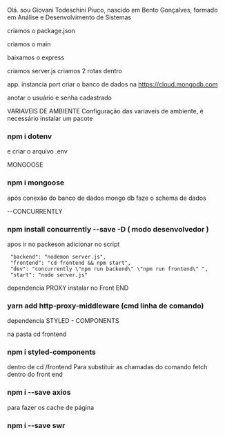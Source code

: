Olá. sou Giovani Todeschini Piuco, nascido em Bento Gonçalves, formado em Análise e Desenvolvimento de Sistemas

criamos o package.json

criamos o main

baixamos o express

criamos server.js
criamos 2 rotas dentro

app. instancia 
port 
criar o banco de dados na https://cloud.mongodb.com

anotar o usuário e senha cadastrado


VARIAVEIS DE AMBIENTE
Configuração das variaveis de ambiente, é necessário instalar um pacote
### npm i dotenv

e criar o arquivo .env


MONGOOSE

### npm i mongoose


após conexão do banco de dados mongo db
faze o schema de dados


--CONCURRENTLY

### npm install concurrently --save -D                      ( modo desenvolvedor )


apos ir no packeson
adicionar no script

     "backend": "nodemon server.js",
     "frontend": "cd frontend && npm start",
     "dev": "concurrently \"npm run backend\" \"npm run frontend\" ",
     "start": "node server.js"



dependencia PROXY instalar no Front END
###  yarn add http-proxy-middleware (cmd linha de comando)

dependencia STYLED  - COMPONENTS

na pasta cd frontend
### npm i styled-components




dentro de cd /frontend
Para substituir as chamadas do comando fetch dentro do front end
### npm i --save axios 

para fazer os cache de página
### npm i --save swr
